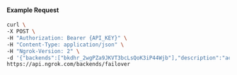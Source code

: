 <!-- Code generated for API Clients. DO NOT EDIT. -->

#### Example Request

```bash
curl \
-X POST \
-H "Authorization: Bearer {API_KEY}" \
-H "Content-Type: application/json" \
-H "Ngrok-Version: 2" \
-d '{"backends":["bkdhr_2wgPZa9JKVT3bcLsQoK3iP44Wjb"],"description":"acme failover","metadata":"{\"environment\": \"staging\"}"}' \
https://api.ngrok.com/backends/failover
```
